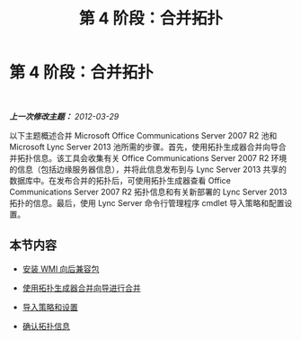 ﻿---
title: 第 4 阶段：合并拓扑
TOCTitle: 第 4 阶段：合并拓扑
ms:assetid: 81eb5bb2-1fd7-4611-a2aa-eb2393c8abc9
ms:mtpsurl: https://technet.microsoft.com/zh-cn/library/JJ205044(v=OCS.15)
ms:contentKeyID: 49313427
ms.date: 05/19/2016
mtps_version: v=OCS.15
ms.translationtype: HT
---

# 第 4 阶段：合并拓扑

 

_**上一次修改主题：** 2012-03-29_

以下主题概述合并 Microsoft Office Communications Server 2007 R2 池和 Microsoft Lync Server 2013 池所需的步骤。首先，使用拓扑生成器合并向导合并拓扑信息。该工具会收集有关 Office Communications Server 2007 R2 环境的信息（包括边缘服务器信息），并将此信息发布到与 Lync Server 2013 共享的数据库中。在发布合并的拓扑后，可使用拓扑生成器查看 Office Communications Server 2007 R2 拓扑信息和有关新部署的 Lync Server 2013 拓扑的信息。最后，使用 Lync Server 命令行管理程序 cmdlet 导入策略和配置设置。

## 本节内容

  - [安装 WMI 向后兼容包](install-wmi-backward-compatibility-package.md)

  - [使用拓扑生成器合并向导进行合并](merge-using-topology-builder-merge-wizard.md)

  - [导入策略和设置](import-policies-and-settings.md)

  - [确认拓扑信息](verify-topology-information.md)

